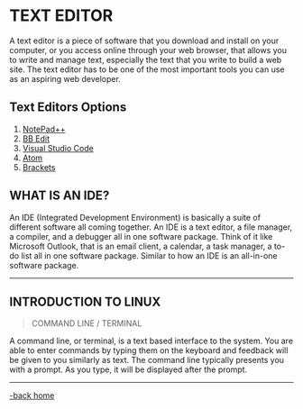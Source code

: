 # TEXT EDITOR

A text editor is a piece of software that you download and install on your computer, or you access online through your web browser, that allows you to write and manage text, especially the text that you write to build a web site. The text editor has to be one of the most important tools you can use as an aspiring web developer.

## Text Editors Options

1. [NotePad++](https://notepad-plus-plus.org/)
2. [BB Edit](https://www.barebones.com/products/bbedit/)
3. [Visual Studio Code](https://code.visualstudio.com/)
4. [Atom](https://atom.io/)
5. [Brackets](https://brackets.io/)

## WHAT IS AN IDE?

An IDE (Integrated Development Environment) is basically a suite of different software all coming together. An IDE is a text editor, a file manager, a compiler, and a debugger all in one software package. Think of it like Microsoft Outlook, that is an email client, a calendar, a task manager, a to-do list all in one software package. Similar to how an IDE is an all-in-one software package.

---

## INTRODUCTION TO LINUX

> COMMAND LINE / TERMINAL

A command line, or terminal, is a text based interface to the system. You are able to enter commands by typing them on the keyboard and feedback will be given to you similarly as text. The command line typically presents you with a prompt. As you type, it will be displayed after the prompt.

---

[-back home](https://alexriverau.github.io/reading-notes/)
